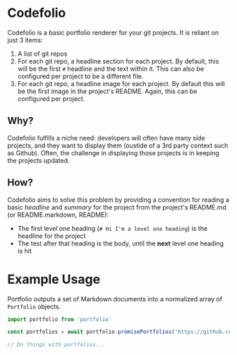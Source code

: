# Codefolio

Codefolio is a basic portfolio renderer for your git projects. It is reliant on just 3 items:

1. A list of git repos
2. For each git repo, a headline section for each project. By default, this will be the first `#` headline and the text within it. This can also be configured per project to be a different file.
3. For each git repo, a headline image for each project. By default this will be the first image in the project's README. Again, this can be configured per project.

## Why?

Codefolio fulfills a niche need: developers will often have many side projects, and they want to display them (oustide of a 3rd party context such as Github). Often, the challenge in displaying those projects is in keeping the projects updated.

## How?

Codefolio aims to solve this problem by providing a convention for reading a basic *headline* and *summary* for the project from the project's README.md (or README.markdown, README):

- The first level one heading (`# Hi I'm a level one heading`) is the headline for the project
- The test after that heading is the body, until the **next** level one heading is hit

# Example Usage

Portfolio outputs a set of Markdown documents into a normalized array of `Portfolio` objects.

```javascript
import portfolio from 'portfolio'

const portfolios = await portfolio.promisePortfolios('https://github.com/namehillsoftware/projectBlue.git');

// Do things with portfolios...
```